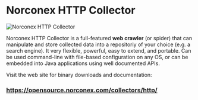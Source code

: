 Norconex HTTP Collector
========================

![Norconex HTTP Collector](http://www.norconex.com/collectors/img/collector-http.png)

Norconex HTTP Collector is a full-featured **web crawler** (or spider) that can manipulate and store collected data into a repositoriy of your choice (e.g. a search engine). It very flexible, powerful, easy to extend, and portable. Can be used command-line with file-based configuration on any OS, or can be embedded into Java applications using well documented APIs.

Visit the web site for binary downloads and documentation: 
### https://opensource.norconex.com/collectors/http/


